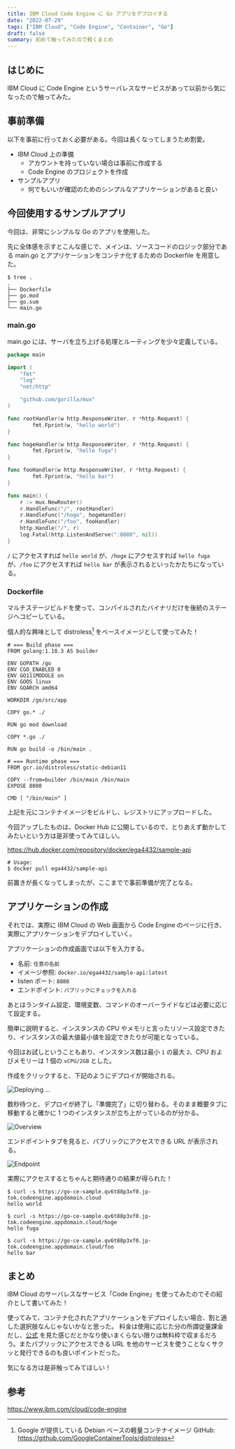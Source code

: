 ```yaml
---
title: IBM Cloud Code Engine に Go アプリをデプロイする
date: "2022-07-29"
tags: ["IBM Cloud", "Code Engine", "Container", "Go"]
draft: false
summary: 初めて触ってみたので軽くまとめ
---
```


## はじめに

IBM Cloud に Code Engine というサーバレスなサービスがあって以前から気になったので触ってみた。

## 事前準備

以下を事前に行っておく必要がある。今回は長くなってしまうため割愛。

- IBM Cloud 上の準備
  - アカウントを持っていない場合は事前に作成する
  - Code Engine のプロジェクトを作成
- サンプルアプリ
  - 何でもいいが確認のためのシンプルなアプリケーションがあると良い

## 今回使用するサンプルアプリ

今回は、非常にシンプルな Go のアプリを使用した。

先に全体感を示すとこんな感じで、メインは、ソースコードのロジック部分である main.go とアプリケーションをコンテナ化するための Dockerfile を用意した。

```shell
$ tree .
.
├── Dockerfile
├── go.mod
├── go.sum
└── main.go
```

### main.go

main.go には、サーバを立ち上げる処理とルーティングを少々定義している。

```go:main.go showLineNumbers
package main

import (
    "fmt"
    "log"
    "net/http"

    "github.com/gorilla/mux"
)

func rootHandler(w http.ResponseWriter, r *http.Request) {
	    fmt.Fprint(w, "hello world")
}

func hogeHandler(w http.ResponseWriter, r *http.Request) {
	    fmt.Fprint(w, "hello fuga")
}

func fooHandler(w http.ResponseWriter, r *http.Request) {
	    fmt.Fprint(w, "hello bar")
}

func main() {
    r := mux.NewRouter()
    r.HandleFunc("/", rootHandler)
    r.HandleFunc("/hoge", hogeHandler)
    r.HandleFunc("/foo", fooHandler)
    http.Handle("/", r)
    log.Fatal(http.ListenAndServe(":8080", nil))
}
```

`/` にアクセスすれば `hello world` が、`/hoge` にアクセスすれば `hello fuga` が、`/foo` にアクセスすれば `hello bar` が表示されるといったかたちになっている。

### Dockerfile

マルチステージビルドを使って、コンパイルされたバイナリだけを後続のステージへコピーしている。

個人的な興味として distroless[^1] をベースイメージとして使ってみた！

```Dockerfile:Dockerfile
# === Build phase ===
FROM golang:1.18.3 AS builder

ENV GOPATH /go
ENV CGO_ENABLED 0
ENV GO111MODULE on
ENV GOOS linux
ENV GOARCH amd64

WORKDIR /go/src/app

COPY go.* ./

RUN go mod download

COPY *.go ./

RUN go build -o /bin/main .

# === Runtime phase ===
FROM gcr.io/distroless/static-debian11

COPY --from=builder /bin/main /bin/main
EXPOSE 8080

CMD [ "/bin/main" ]
```

上記を元にコンテナイメージをビルドし、レジストリにアップロードした。

今回アップしたものは、Docker Hub に公開しているので、とりあえず動かしてみたいという方は是非使ってみてほしい。

https://hub.docker.com/repository/docker/ega4432/sample-api

```shell
# Usage:
$ docker pull ega4432/sample-api
```

前置きが長くなってしまったが、ここまでで事前準備が完了となる。

## アプリケーションの作成

それでは、実際に IBM Cloud の Web 画面から Code Engine のページに行き、実際にアプリケーションをデプロイしていく。

アプリケーションの作成画面では以下を入力する。

- 名前: `任意の名前`
- イメージ参照: `docker.io/ega4432/sample-api:latest`
- listen ポート: `8080`
- エンドポイント: `パブリックにチェックを入れる`

あとはランタイム設定、環境変数、コマンドのオーバーライドなどは必要に応じて設定する。

簡単に説明すると、インスタンスの CPU やメモリと言ったリソース設定できたり、インスタンスの最大値最小値を設定できたりが可能となっている。

今回はお試しということもあり、インスタンス数は最小 `1` の最大 `2`、CPU およびメモリーは 1 個の `vCPU/2GB` とした。

作成をクリックすると、下記のようにデプロイが開始される。

![Deploying ...](https://i.imgur.com/txZT0B5.webp)

数秒待つと、デプロイが終了し「準備完了」に切り替わる。そのまま概要タブに移動すると確かに 1 つのインスタンスが立ち上がっているのが分かる。

![Overview](https://i.imgur.com/xgfeV2A.webp)

エンドポイントタブを見ると、パブリックにアクセスできる URL が表示される。

![Endpoint](https://i.imgur.com/zZKSkI5.webp)

実際にアクセスするとちゃんと期待通りの結果が得られた！

```shell
$ curl -s https://go-ce-sample.qv6t88p3xf0.jp-tok.codeengine.appdomain.cloud
hello world

$ curl -s https://go-ce-sample.qv6t88p3xf0.jp-tok.codeengine.appdomain.cloud/hoge
hello fuga

$ curl -s https://go-ce-sample.qv6t88p3xf0.jp-tok.codeengine.appdomain.cloud/foo
hello bar
```

## まとめ

IBM Cloud のサーバレスなサービス「Code Engine」を使ってみたのでその紹介として書いてみた！

使ってみて、コンテナ化されたアプリケーションをデプロイしたい場合、割と適した選択肢なんじゃないかなと思った。
料金は使用に応じた分の所謂従量課金だし、[公式](https://www.ibm.com/cloud/code-engine/pricing) を見た感じだとかなり使いまくらない限りは無料枠で収まるだろう。またパブリックにアクセスできる URL を他のサービスを使うことなくサクッと発行できるのも良いポイントだった。

気になる方は是非触ってみてほしい！

## 参考

https://www.ibm.com/cloud/code-engine

[^1]: Google が提供している Debian ベースの軽量コンテナイメージ GitHub: https://github.com/GoogleContainerTools/distroless
